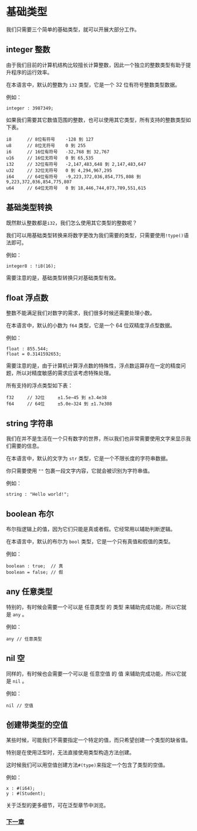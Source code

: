 # 基础类型
我们只需要三个简单的基础类型，就可以开展大部分工作。

## integer 整数
由于我们目前的计算机结构比较擅长计算整数，因此一个独立的整数类型有助于提升程序的运行效率。

在本语言中，默认的整数为 `i32` 类型，它是一个 32 位有符号整数类型数据。

例如：
```
integer : 3987349; 
```

如果我们需要其它数值范围的整数，也可以使用其它类型，所有支持的整数类型如下表。
```
i8      // 8位有符号  	-128 到 127
u8      // 8位无符号 	0 到 255
i6      // 16位有符号 	-32,768 到 32,767
u16     // 16位无符号 	0 到 65,535
i32     // 32位有符号 	-2,147,483,648 到 2,147,483,647
u32     // 32位无符号   0 到 4,294,967,295
i64     // 64位有符号   -9,223,372,036,854,775,808 到 9,223,372,036,854,775,807
u64     // 64位无符号   0 到 18,446,744,073,709,551,615
```
## 基础类型转换
既然默认整数都是`i32`，我们怎么使用其它类型的整数呢？

我们可以用基础类型转换来将数字更改为我们需要的类型，只需要使用`!type()`语法即可。

例如：
```
integer8 : !i8(16);
```

需要注意的是，基础类型转换只对基础类型有效。

## float 浮点数  
整数不能满足我们对数字的需求，我们很多时候还需要处理小数。

在本语言中，默认的小数为 `f64` 类型，它是一个 64 位双精度浮点型数据。

例如：
```
float : 855.544; 
float = 0.3141592653;
```

需要注意的是，由于计算机计算浮点数的特殊性，浮点数运算存在一定的精度问题，所以对精度敏感的需求应该考虑特殊处理。

所有支持的浮点类型如下表：
```
f32     // 32位     ±1.5e−45 到 ±3.4e38
f64     // 64位     ±5.0e−324 到 ±1.7e308
```
## string 字符串  
我们在并不是生活在一个只有数字的世界，所以我们也非常需要使用文字来显示我们需要的信息。

在本语言中，默认的文字为 `str` 类型，它是一个不限长度的字符串数据。

你只需要使用 `""` 包裹一段文字内容，它就会被识别为字符串值。

例如：
```
string : "Hello world!";
```
## boolean 布尔  
布尔指逻辑上的值，因为它们只能是真或者假。它经常用以辅助判断逻辑。

在本语言中，默认的布尔为 `bool` 类型，它是一个只有真值和假值的类型。

例如：
```
boolean : true;  // 真  
boolean = false; // 假  
```
## any 任意类型  
特别的，有时候会需要一个可以是 任意类型 的 类型 来辅助完成功能，所以它就是 `any` 。

例如：
```
any // 任意类型
```
## nil 空 
同样的，有时候也会需要一个可以是 任意空值 的 值 来辅助完成功能，所以它就是 `nil` 。

例如：
```
nil // 空值
```
## 创建带类型的空值
某些时候，可能我们不需要指定一个特定的值，而只希望创建一个类型的缺省值。

特别是在使用泛型时，无法直接使用类型构造方法创建。

这时候我们可以用空值创建方法`#(type)`来指定一个包含了类型的空值。

例如：
```
x : #(i64);
y : #(Student);
```
关于泛型的更多细节，可在泛型章节中浏览。

### [下一章](操作符.md)